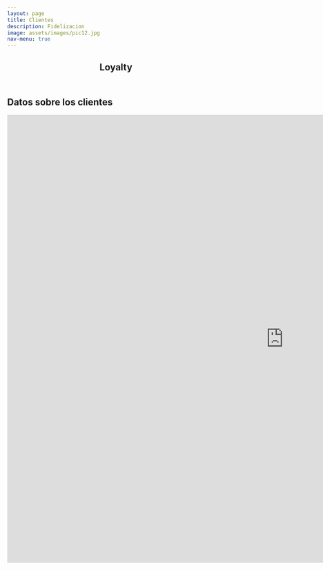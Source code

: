 ```yaml
---
layout: page
title: Clientes
description: Fidelizacion
image: assets/images/pic12.jpg
nav-menu: true
---
```

<!-- Main -->
<div id="main" class="alt">

<!-- One -->
<section id="one">
	<div class="inner">
		<header class="major">
			<h1>Loyalty</h1>
		</header>
    </div>    
<!-- Content -->
<h2 id="content">Datos sobre los clientes</h2>
<iframe frameborder="no" border="0" marginwidth="0" marginheight="0" width="1280" height="1040" src="https://public.tableau.com/views/demo_posta_estado/Porestado?:showVizHome=no&:embed=true"></iframe>
</div>
</section>